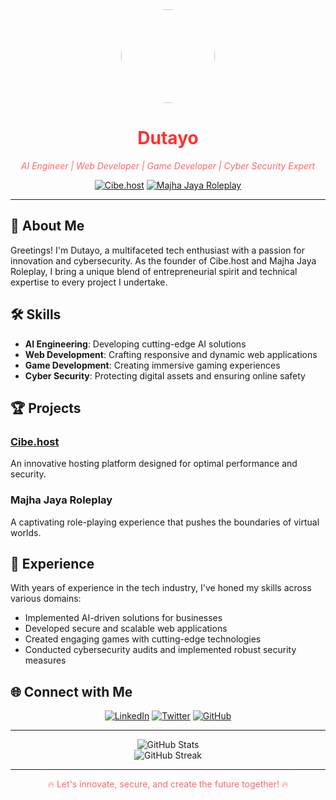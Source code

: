 <div align="center">
  <img src="https://via.placeholder.com/150" width="150" height="150" style="border-radius: 50%;">
  <h1 style="color: #FF3131;">Dutayo</h1>
  <p style="color: #FF6666;"><i>AI Engineer | Web Developer | Game Developer | Cyber Security Expert</i></p>
</div>

<p align="center">
  <a href="https://cibe.host" target="_blank"><img src="https://img.shields.io/badge/Founder-Cibe.host-FF3131?style=for-the-badge" alt="Cibe.host"></a>
  <a href="#" target="_blank"><img src="https://img.shields.io/badge/Founder-Majha_Jaya_Roleplay-FF3131?style=for-the-badge" alt="Majha Jaya Roleplay"></a>
</p>

---

## 🚀 About Me

Greetings! I'm Dutayo, a multifaceted tech enthusiast with a passion for innovation and cybersecurity. As the founder of Cibe.host and Majha Jaya Roleplay, I bring a unique blend of entrepreneurial spirit and technical expertise to every project I undertake.

## 🛠️ Skills

- **AI Engineering**: Developing cutting-edge AI solutions
- **Web Development**: Crafting responsive and dynamic web applications
- **Game Development**: Creating immersive gaming experiences
- **Cyber Security**: Protecting digital assets and ensuring online safety

## 🏆 Projects

### [Cibe.host](https://cibe.host)
An innovative hosting platform designed for optimal performance and security.

### Majha Jaya Roleplay
A captivating role-playing experience that pushes the boundaries of virtual worlds.

## 💼 Experience

With years of experience in the tech industry, I've honed my skills across various domains:

- Implemented AI-driven solutions for businesses
- Developed secure and scalable web applications
- Created engaging games with cutting-edge technologies
- Conducted cybersecurity audits and implemented robust security measures

## 🌐 Connect with Me

<p align="center">
  <a href="#" target="_blank"><img src="https://img.shields.io/badge/LinkedIn-0077B5?style=for-the-badge&logo=linkedin&logoColor=white" alt="LinkedIn"></a>
  <a href="#" target="_blank"><img src="https://img.shields.io/badge/Twitter-1DA1F2?style=for-the-badge&logo=twitter&logoColor=white" alt="Twitter"></a>
  <a href="#" target="_blank"><img src="https://img.shields.io/badge/GitHub-100000?style=for-the-badge&logo=github&logoColor=white" alt="GitHub"></a>
</p>

---

<div align="center">
  <img src="https://github-readme-stats.vercel.app/api?username=Dutayo&show_icons=true&count_private=true&hide=prs&theme=radical" alt="GitHub Stats">
</div>

<div align="center">
  <img src="https://github-readme-streak-stats.herokuapp.com/?user=Dutayo&theme=radical" alt="GitHub Streak">
</div>

---

<p align="center" style="color: #FF6666;">🔥 Let's innovate, secure, and create the future together! 🔥</p>
